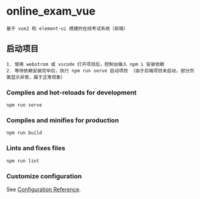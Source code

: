 # online_exam_vue
```
基于 vue2 和 element-ui 搭建的在线考试系统（前端）
```

## 启动项目
```
1. 使用 webstrom 或 vscode 打开项目后，控制台输入 npm i 安装依赖
2. 等待依赖安装完毕后，执行 npm run serve 启动项目 （由于后端项目未启动，部分页面显示异常，属于正常现象）
```

### Compiles and hot-reloads for development
```
npm run serve
```

### Compiles and minifies for production
```
npm run build
```

### Lints and fixes files
```
npm run lint
```

### Customize configuration
See [Configuration Reference](https://cli.vuejs.org/config/).
